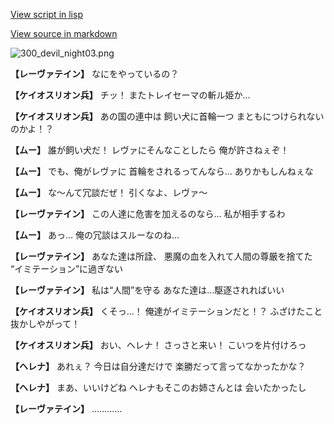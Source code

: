 [View script in lisp](../scripts/100211063.txt)

[View source in markdown](100211063.md)

![300_devil_night03.png](../images/backgrounds/300_devil_night03.png)

**【レーヴァテイン】**
なにをやっているの？

**【ケイオスリオン兵】**
チッ！
またトレイセーマの斬ル姫か…

**【ケイオスリオン兵】**
あの国の連中は
飼い犬に首輪一つ
まともにつけられないのかよ！？

**【ムー】**
誰が飼い犬だ！
レヴァにそんなことしたら
俺が許さねぇぞ！

**【ムー】**
でも、俺がレヴァに
首輪をされるってんなら…
ありかもしんねぇな

**【ムー】**
な～んて冗談だぜ！
引くなよ、レヴァ～

**【レーヴァテイン】**
この人達に危害を加えるのなら…
私が相手するわ

**【ムー】**
あっ…
俺の冗談はスルーなのね…

**【レーヴァテイン】**
あなた達は所詮、
悪魔の血を入れて人間の尊厳を捨てた
“イミテーション”に過ぎない

**【レーヴァテイン】**
私は“人間”を守る
あなた達は…駆逐されればいい

**【ケイオスリオン兵】**
くそっ…！
俺達がイミテーションだと！？
ふざけたこと抜かしやがって！

**【ケイオスリオン兵】**
おい、ヘレナ！
さっさと来い！
こいつを片付けろっ

**【ヘレナ】**
あれぇ？
今日は自分達だけで
楽勝だって言ってなかったかな？

**【ヘレナ】**
まあ、いいけどね
ヘレナもそこのお姉さんとは
会いたかったし

**【レーヴァテイン】**
…………
